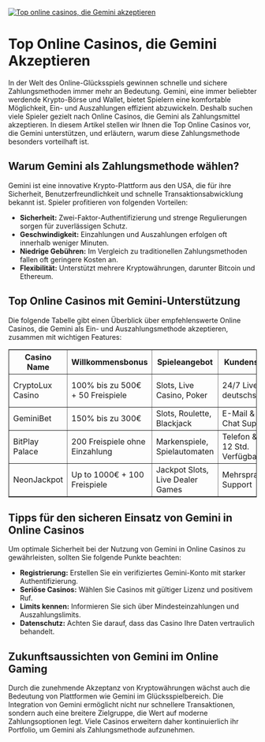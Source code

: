 [![Top online casinos, die Gemini akzeptieren](https://123-caf.pages.dev/gitsignup.png)](https://vrmoo.ru/Bt82HjjY)

<h1>Top Online Casinos, die Gemini Akzeptieren</h1> <p>In der Welt des Online-Glücksspiels gewinnen schnelle und sichere Zahlungsmethoden immer mehr an Bedeutung. Gemini, eine immer beliebter werdende Krypto-Börse und Wallet, bietet Spielern eine komfortable Möglichkeit, Ein- und Auszahlungen effizient abzuwickeln. Deshalb suchen viele Spieler gezielt nach Online Casinos, die Gemini als Zahlungsmittel akzeptieren. In diesem Artikel stellen wir Ihnen die Top Online Casinos vor, die Gemini unterstützen, und erläutern, warum diese Zahlungsmethode besonders vorteilhaft ist.</p>  <h2>Warum Gemini als Zahlungsmethode wählen?</h2> <p>Gemini ist eine innovative Krypto-Plattform aus den USA, die für ihre Sicherheit, Benutzerfreundlichkeit und schnelle Transaktionsabwicklung bekannt ist. Spieler profitieren von folgenden Vorteilen:</p> <ul>   <li><strong>Sicherheit:</strong> Zwei-Faktor-Authentifizierung und strenge Regulierungen sorgen für zuverlässigen Schutz.</li>   <li><strong>Geschwindigkeit:</strong> Einzahlungen und Auszahlungen erfolgen oft innerhalb weniger Minuten.</li>   <li><strong>Niedrige Gebühren:</strong> Im Vergleich zu traditionellen Zahlungsmethoden fallen oft geringere Kosten an.</li>   <li><strong>Flexibilität:</strong> Unterstützt mehrere Kryptowährungen, darunter Bitcoin und Ethereum.</li> </ul>  <h2>Top Online Casinos mit Gemini-Unterstützung</h2> <p>Die folgende Tabelle gibt einen Überblick über empfehlenswerte Online Casinos, die Gemini als Ein- und Auszahlungsmethode akzeptieren, zusammen mit wichtigen Features:</p>  <table border="1" cellpadding="8" cellspacing="0" style="border-collapse:collapse; width:100%;">   <thead>     <tr>       <th>Casino Name</th>       <th>Willkommensbonus</th>       <th>Spieleangebot</th>       <th>Kundenservice</th>       <th>Besonderheiten</th>     </tr>   </thead>   <tbody>     <tr>       <td>CryptoLux Casino</td>       <td>100% bis zu 500€ + 50 Freispiele</td>       <td>Slots, Live Casino, Poker</td>       <td>24/7 Live-Chat, deutschsprachig</td>       <td>Sofortige Auszahlungen via Gemini</td>     </tr>     <tr>       <td>GeminiBet</td>       <td>150% bis zu 300€</td>       <td>Slots, Roulette, Blackjack</td>       <td>E-Mail & Live-Chat Support</td>       <td>Exklusive Krypto-Turniere</td>     </tr>     <tr>       <td>BitPlay Palace</td>       <td>200 Freispiele ohne Einzahlung</td>       <td>Markenspiele, Spielautomaten</td>       <td>Telefon & Chat, 12 Std. Verfügbarkeit</td>       <td>Telegram-Community für Spieler</td>     </tr>     <tr>       <td>NeonJackpot</td>       <td>Up to 1000€ + 100 Freispiele</td>       <td>Jackpot Slots, Live Dealer Games</td>       <td>Mehrsprachiger Support</td>       <td>VIP-Programm mit Gemini-Boni</td>     </tr>   </tbody> </table>  <h2>Tipps für den sicheren Einsatz von Gemini in Online Casinos</h2> <p>Um optimale Sicherheit bei der Nutzung von Gemini in Online Casinos zu gewährleisten, sollten Sie folgende Punkte beachten:</p> <ul>   <li><strong>Registrierung:</strong> Erstellen Sie ein verifiziertes Gemini-Konto mit starker Authentifizierung.</li>   <li><strong>Seriöse Casinos:</strong> Wählen Sie Casinos mit gültiger Lizenz und positivem Ruf.</li>   <li><strong>Limits kennen:</strong> Informieren Sie sich über Mindesteinzahlungen und Auszahlungslimits.</li>   <li><strong>Datenschutz:</strong> Achten Sie darauf, dass das Casino Ihre Daten vertraulich behandelt.</li> </ul>  <h2>Zukunftsaussichten von Gemini im Online Gaming</h2> <p>Durch die zunehmende Akzeptanz von Kryptowährungen wächst auch die Bedeutung von Plattformen wie Gemini im Glücksspielbereich. Die Integration von Gemini ermöglicht nicht nur schnellere Transaktionen, sondern auch eine breitere Zielgruppe, die Wert auf moderne Zahlungsoptionen legt. Viele Casinos erweitern daher kontinuierlich ihr Portfolio, um Gemini als Zahlungsmethode aufzunehmen.</p>